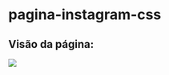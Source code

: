 # pagina-instagram-css

## Visão da página:
![](https://github.com/MatheusGoes23/pagina-instagram-css/tree/main/img/pagina.png)
